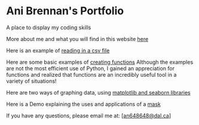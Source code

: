 # Ani Brennan's Portfolio
A place to display my coding skills

More about me and what you will find in this website [here](background.md)

Here is an example of [reading in a csv file](reading_in_a_file.ipynb)

Here are some basic examples of [creating functions](https://github.com/an648648/portfolio.github.io/blob/main/creating_functions.ipynb) 
Although the examples are not the most efficient use of Python, I gained an appreciation for functions and realized that functions are an incredibly useful tool in a variety of situations! 

Here are two ways of graphing data, using [matplotlib and seaborn libraries](data_visualization.ipynb)

Here is a Demo explaining the uses and applications of a [mask](https://an648648.github.io/demo-5/)

If you have any questions, please email me at:
[an648648@dal.ca]

